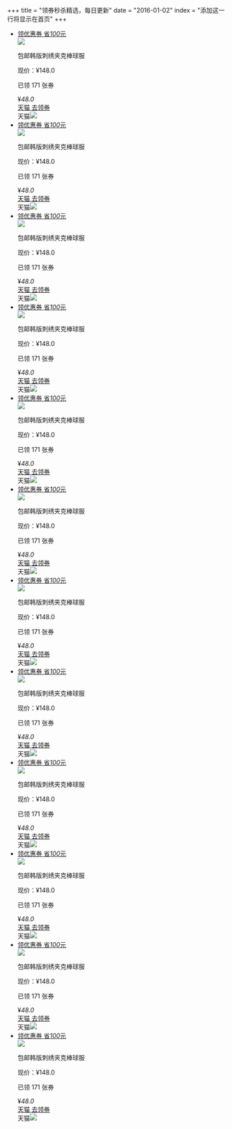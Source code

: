 +++
title = "领券秒杀精选，每日更新"
date = "2016-01-02"
index = "添加这一行将显示在首页"
+++

<ul class="pro_detail">
    <li class="pro_detail_to">
        <div class="zk-item">
            <div class="img-area">
                <a class="alink" target="_blank" href="/zk/6854798/?channel=21">
                    <div class="lq">
                        <div class="lq-t">
                            <span class="lq-t-d1">领优惠券</span>
                            <span class="lq-t-d2">省<em>100</em>元</span>
                        </div>
                        <div class="lq-b"></div>
                    </div>
                    <img src="//gd2.alicdn.com/imgextra/i3/2765585857/TB26kj8rY4npuFjSZFmXXXl4FXa_!!2765585857.jpg_400x400.jpg">
                </a>
            </div>
            <p class="title-area item"><span class="post-free">包邮</span>韩版刺绣夹克棒球服</p>
            <div class="raw-price-area">现价：¥148.0<p class="sold item">已领 171 张券</p></div>
            <div class="info">
                <div class="price-area">
                    <span class="price">¥</span><em class="number-font">48</em><em class="decimal">.0</em><i></i>
                </div>
                <div class="buy-area">
                    <a rel="nofollow" target="_blank" href="https://uland.taobao.com/coupon/edetail?activityId=01e2e8eebc9b417f9f39b51bb3d5fc01&amp;itemId=549552605921&amp;pid=mm_114743487_21888784_73046576&amp;nowake=1">
                        <span class="coupon-amount">天猫</span>
                        <span class="btn-title">去领券</span>
                    </a>
                </div>
                <div class="platform-area"><span>天猫</span><img src="http://7xlxny.com1.z0.glb.clouddn.com/zhekou/web/platform_tmall.png"></div>
            </div>
        </div>
    </li>
    <li class="pro_detail_to">
        <div class="zk-item">
            <div class="img-area">
                <a class="alink" target="_blank" href="/zk/6854798/?channel=21">
                    <div class="lq">
                        <div class="lq-t">
                            <span class="lq-t-d1">领优惠券</span>
                            <span class="lq-t-d2">省<em>100</em>元</span>
                        </div>
                        <div class="lq-b"></div>
                    </div>
                    <img src="//gd2.alicdn.com/imgextra/i3/2765585857/TB26kj8rY4npuFjSZFmXXXl4FXa_!!2765585857.jpg_400x400.jpg">
                </a>
            </div>
            <p class="title-area item"><span class="post-free">包邮</span>韩版刺绣夹克棒球服</p>
            <div class="raw-price-area">现价：¥148.0<p class="sold item">已领 171 张券</p></div>
            <div class="info">
                <div class="price-area">
                    <span class="price">¥</span><em class="number-font">48</em><em class="decimal">.0</em><i></i>
                </div>
                <div class="buy-area">
                    <a rel="nofollow" target="_blank" href="https://uland.taobao.com/coupon/edetail?activityId=01e2e8eebc9b417f9f39b51bb3d5fc01&amp;itemId=549552605921&amp;pid=mm_114743487_21888784_73046576&amp;nowake=1">
                        <span class="coupon-amount">天猫</span>
                        <span class="btn-title">去领券</span>
                    </a>
                </div>
                <div class="platform-area"><span>天猫</span><img src="http://7xlxny.com1.z0.glb.clouddn.com/zhekou/web/platform_tmall.png"></div>
            </div>
        </div>
    </li>
    <li class="pro_detail_to">
        <div class="zk-item">
            <div class="img-area">
                <a class="alink" target="_blank" href="/zk/6854798/?channel=21">
                    <div class="lq">
                        <div class="lq-t">
                            <span class="lq-t-d1">领优惠券</span>
                            <span class="lq-t-d2">省<em>100</em>元</span>
                        </div>
                        <div class="lq-b"></div>
                    </div>
                    <img src="//gd2.alicdn.com/imgextra/i3/2765585857/TB26kj8rY4npuFjSZFmXXXl4FXa_!!2765585857.jpg_400x400.jpg">
                </a>
            </div>
            <p class="title-area item"><span class="post-free">包邮</span>韩版刺绣夹克棒球服</p>
            <div class="raw-price-area">现价：¥148.0<p class="sold item">已领 171 张券</p></div>
            <div class="info">
                <div class="price-area">
                    <span class="price">¥</span><em class="number-font">48</em><em class="decimal">.0</em><i></i>
                </div>
                <div class="buy-area">
                    <a rel="nofollow" target="_blank" href="https://uland.taobao.com/coupon/edetail?activityId=01e2e8eebc9b417f9f39b51bb3d5fc01&amp;itemId=549552605921&amp;pid=mm_114743487_21888784_73046576&amp;nowake=1">
                        <span class="coupon-amount">天猫</span>
                        <span class="btn-title">去领券</span>
                    </a>
                </div>
                <div class="platform-area"><span>天猫</span><img src="http://7xlxny.com1.z0.glb.clouddn.com/zhekou/web/platform_tmall.png"></div>
            </div>
        </div>
    </li>
    <li class="pro_detail_to">
        <div class="zk-item">
            <div class="img-area">
                <a class="alink" target="_blank" href="/zk/6854798/?channel=21">
                    <div class="lq">
                        <div class="lq-t">
                            <span class="lq-t-d1">领优惠券</span>
                            <span class="lq-t-d2">省<em>100</em>元</span>
                        </div>
                        <div class="lq-b"></div>
                    </div>
                    <img src="//gd2.alicdn.com/imgextra/i3/2765585857/TB26kj8rY4npuFjSZFmXXXl4FXa_!!2765585857.jpg_400x400.jpg">
                </a>
            </div>
            <p class="title-area item"><span class="post-free">包邮</span>韩版刺绣夹克棒球服</p>
            <div class="raw-price-area">现价：¥148.0<p class="sold item">已领 171 张券</p></div>
            <div class="info">
                <div class="price-area">
                    <span class="price">¥</span><em class="number-font">48</em><em class="decimal">.0</em><i></i>
                </div>
                <div class="buy-area">
                    <a rel="nofollow" target="_blank" href="https://uland.taobao.com/coupon/edetail?activityId=01e2e8eebc9b417f9f39b51bb3d5fc01&amp;itemId=549552605921&amp;pid=mm_114743487_21888784_73046576&amp;nowake=1">
                        <span class="coupon-amount">天猫</span>
                        <span class="btn-title">去领券</span>
                    </a>
                </div>
                <div class="platform-area"><span>天猫</span><img src="http://7xlxny.com1.z0.glb.clouddn.com/zhekou/web/platform_tmall.png"></div>
            </div>
        </div>
    </li>
    <li class="pro_detail_to">
        <div class="zk-item">
            <div class="img-area">
                <a class="alink" target="_blank" href="/zk/6854798/?channel=21">
                    <div class="lq">
                        <div class="lq-t">
                            <span class="lq-t-d1">领优惠券</span>
                            <span class="lq-t-d2">省<em>100</em>元</span>
                        </div>
                        <div class="lq-b"></div>
                    </div>
                    <img src="//gd2.alicdn.com/imgextra/i3/2765585857/TB26kj8rY4npuFjSZFmXXXl4FXa_!!2765585857.jpg_400x400.jpg">
                </a>
            </div>
            <p class="title-area item"><span class="post-free">包邮</span>韩版刺绣夹克棒球服</p>
            <div class="raw-price-area">现价：¥148.0<p class="sold item">已领 171 张券</p></div>
            <div class="info">
                <div class="price-area">
                    <span class="price">¥</span><em class="number-font">48</em><em class="decimal">.0</em><i></i>
                </div>
                <div class="buy-area">
                    <a rel="nofollow" target="_blank" href="https://uland.taobao.com/coupon/edetail?activityId=01e2e8eebc9b417f9f39b51bb3d5fc01&amp;itemId=549552605921&amp;pid=mm_114743487_21888784_73046576&amp;nowake=1">
                        <span class="coupon-amount">天猫</span>
                        <span class="btn-title">去领券</span>
                    </a>
                </div>
                <div class="platform-area"><span>天猫</span><img src="http://7xlxny.com1.z0.glb.clouddn.com/zhekou/web/platform_tmall.png"></div>
            </div>
        </div>
    </li>
    <li class="pro_detail_to">
        <div class="zk-item">
            <div class="img-area">
                <a class="alink" target="_blank" href="/zk/6854798/?channel=21">
                    <div class="lq">
                        <div class="lq-t">
                            <span class="lq-t-d1">领优惠券</span>
                            <span class="lq-t-d2">省<em>100</em>元</span>
                        </div>
                        <div class="lq-b"></div>
                    </div>
                    <img src="//gd2.alicdn.com/imgextra/i3/2765585857/TB26kj8rY4npuFjSZFmXXXl4FXa_!!2765585857.jpg_400x400.jpg">
                </a>
            </div>
            <p class="title-area item"><span class="post-free">包邮</span>韩版刺绣夹克棒球服</p>
            <div class="raw-price-area">现价：¥148.0<p class="sold item">已领 171 张券</p></div>
            <div class="info">
                <div class="price-area">
                    <span class="price">¥</span><em class="number-font">48</em><em class="decimal">.0</em><i></i>
                </div>
                <div class="buy-area">
                    <a rel="nofollow" target="_blank" href="https://uland.taobao.com/coupon/edetail?activityId=01e2e8eebc9b417f9f39b51bb3d5fc01&amp;itemId=549552605921&amp;pid=mm_114743487_21888784_73046576&amp;nowake=1">
                        <span class="coupon-amount">天猫</span>
                        <span class="btn-title">去领券</span>
                    </a>
                </div>
                <div class="platform-area"><span>天猫</span><img src="http://7xlxny.com1.z0.glb.clouddn.com/zhekou/web/platform_tmall.png"></div>
            </div>
        </div>
    </li>
    <li class="pro_detail_to">
        <div class="zk-item">
            <div class="img-area">
                <a class="alink" target="_blank" href="/zk/6854798/?channel=21">
                    <div class="lq">
                        <div class="lq-t">
                            <span class="lq-t-d1">领优惠券</span>
                            <span class="lq-t-d2">省<em>100</em>元</span>
                        </div>
                        <div class="lq-b"></div>
                    </div>
                    <img src="//gd2.alicdn.com/imgextra/i3/2765585857/TB26kj8rY4npuFjSZFmXXXl4FXa_!!2765585857.jpg_400x400.jpg">
                </a>
            </div>
            <p class="title-area item"><span class="post-free">包邮</span>韩版刺绣夹克棒球服</p>
            <div class="raw-price-area">现价：¥148.0<p class="sold item">已领 171 张券</p></div>
            <div class="info">
                <div class="price-area">
                    <span class="price">¥</span><em class="number-font">48</em><em class="decimal">.0</em><i></i>
                </div>
                <div class="buy-area">
                    <a rel="nofollow" target="_blank" href="https://uland.taobao.com/coupon/edetail?activityId=01e2e8eebc9b417f9f39b51bb3d5fc01&amp;itemId=549552605921&amp;pid=mm_114743487_21888784_73046576&amp;nowake=1">
                        <span class="coupon-amount">天猫</span>
                        <span class="btn-title">去领券</span>
                    </a>
                </div>
                <div class="platform-area"><span>天猫</span><img src="http://7xlxny.com1.z0.glb.clouddn.com/zhekou/web/platform_tmall.png"></div>
            </div>
        </div>
    </li>
    <li class="pro_detail_to">
        <div class="zk-item">
            <div class="img-area">
                <a class="alink" target="_blank" href="/zk/6854798/?channel=21">
                    <div class="lq">
                        <div class="lq-t">
                            <span class="lq-t-d1">领优惠券</span>
                            <span class="lq-t-d2">省<em>100</em>元</span>
                        </div>
                        <div class="lq-b"></div>
                    </div>
                    <img src="//gd2.alicdn.com/imgextra/i3/2765585857/TB26kj8rY4npuFjSZFmXXXl4FXa_!!2765585857.jpg_400x400.jpg">
                </a>
            </div>
            <p class="title-area item"><span class="post-free">包邮</span>韩版刺绣夹克棒球服</p>
            <div class="raw-price-area">现价：¥148.0<p class="sold item">已领 171 张券</p></div>
            <div class="info">
                <div class="price-area">
                    <span class="price">¥</span><em class="number-font">48</em><em class="decimal">.0</em><i></i>
                </div>
                <div class="buy-area">
                    <a rel="nofollow" target="_blank" href="https://uland.taobao.com/coupon/edetail?activityId=01e2e8eebc9b417f9f39b51bb3d5fc01&amp;itemId=549552605921&amp;pid=mm_114743487_21888784_73046576&amp;nowake=1">
                        <span class="coupon-amount">天猫</span>
                        <span class="btn-title">去领券</span>
                    </a>
                </div>
                <div class="platform-area"><span>天猫</span><img src="http://7xlxny.com1.z0.glb.clouddn.com/zhekou/web/platform_tmall.png"></div>
            </div>
        </div>
    </li>
    <li class="pro_detail_to">
        <div class="zk-item">
            <div class="img-area">
                <a class="alink" target="_blank" href="/zk/6854798/?channel=21">
                    <div class="lq">
                        <div class="lq-t">
                            <span class="lq-t-d1">领优惠券</span>
                            <span class="lq-t-d2">省<em>100</em>元</span>
                        </div>
                        <div class="lq-b"></div>
                    </div>
                    <img src="//gd2.alicdn.com/imgextra/i3/2765585857/TB26kj8rY4npuFjSZFmXXXl4FXa_!!2765585857.jpg_400x400.jpg">
                </a>
            </div>
            <p class="title-area item"><span class="post-free">包邮</span>韩版刺绣夹克棒球服</p>
            <div class="raw-price-area">现价：¥148.0<p class="sold item">已领 171 张券</p></div>
            <div class="info">
                <div class="price-area">
                    <span class="price">¥</span><em class="number-font">48</em><em class="decimal">.0</em><i></i>
                </div>
                <div class="buy-area">
                    <a rel="nofollow" target="_blank" href="https://uland.taobao.com/coupon/edetail?activityId=01e2e8eebc9b417f9f39b51bb3d5fc01&amp;itemId=549552605921&amp;pid=mm_114743487_21888784_73046576&amp;nowake=1">
                        <span class="coupon-amount">天猫</span>
                        <span class="btn-title">去领券</span>
                    </a>
                </div>
                <div class="platform-area"><span>天猫</span><img src="http://7xlxny.com1.z0.glb.clouddn.com/zhekou/web/platform_tmall.png"></div>
            </div>
        </div>
    </li>
    <li class="pro_detail_to">
        <div class="zk-item">
            <div class="img-area">
                <a class="alink" target="_blank" href="/zk/6854798/?channel=21">
                    <div class="lq">
                        <div class="lq-t">
                            <span class="lq-t-d1">领优惠券</span>
                            <span class="lq-t-d2">省<em>100</em>元</span>
                        </div>
                        <div class="lq-b"></div>
                    </div>
                    <img src="//gd2.alicdn.com/imgextra/i3/2765585857/TB26kj8rY4npuFjSZFmXXXl4FXa_!!2765585857.jpg_400x400.jpg">
                </a>
            </div>
            <p class="title-area item"><span class="post-free">包邮</span>韩版刺绣夹克棒球服</p>
            <div class="raw-price-area">现价：¥148.0<p class="sold item">已领 171 张券</p></div>
            <div class="info">
                <div class="price-area">
                    <span class="price">¥</span><em class="number-font">48</em><em class="decimal">.0</em><i></i>
                </div>
                <div class="buy-area">
                    <a rel="nofollow" target="_blank" href="https://uland.taobao.com/coupon/edetail?activityId=01e2e8eebc9b417f9f39b51bb3d5fc01&amp;itemId=549552605921&amp;pid=mm_114743487_21888784_73046576&amp;nowake=1">
                        <span class="coupon-amount">天猫</span>
                        <span class="btn-title">去领券</span>
                    </a>
                </div>
                <div class="platform-area"><span>天猫</span><img src="http://7xlxny.com1.z0.glb.clouddn.com/zhekou/web/platform_tmall.png"></div>
            </div>
        </div>
    </li>
    <li class="pro_detail_to">
        <div class="zk-item">
            <div class="img-area">
                <a class="alink" target="_blank" href="/zk/6854798/?channel=21">
                    <div class="lq">
                        <div class="lq-t">
                            <span class="lq-t-d1">领优惠券</span>
                            <span class="lq-t-d2">省<em>100</em>元</span>
                        </div>
                        <div class="lq-b"></div>
                    </div>
                    <img src="//gd2.alicdn.com/imgextra/i3/2765585857/TB26kj8rY4npuFjSZFmXXXl4FXa_!!2765585857.jpg_400x400.jpg">
                </a>
            </div>
            <p class="title-area item"><span class="post-free">包邮</span>韩版刺绣夹克棒球服</p>
            <div class="raw-price-area">现价：¥148.0<p class="sold item">已领 171 张券</p></div>
            <div class="info">
                <div class="price-area">
                    <span class="price">¥</span><em class="number-font">48</em><em class="decimal">.0</em><i></i>
                </div>
                <div class="buy-area">
                    <a rel="nofollow" target="_blank" href="https://uland.taobao.com/coupon/edetail?activityId=01e2e8eebc9b417f9f39b51bb3d5fc01&amp;itemId=549552605921&amp;pid=mm_114743487_21888784_73046576&amp;nowake=1">
                        <span class="coupon-amount">天猫</span>
                        <span class="btn-title">去领券</span>
                    </a>
                </div>
                <div class="platform-area"><span>天猫</span><img src="http://7xlxny.com1.z0.glb.clouddn.com/zhekou/web/platform_tmall.png"></div>
            </div>
        </div>
    </li>
    <li class="pro_detail_to">
        <div class="zk-item">
            <div class="img-area">
                <a class="alink" target="_blank" href="/zk/6854798/?channel=21">
                    <div class="lq">
                        <div class="lq-t">
                            <span class="lq-t-d1">领优惠券</span>
                            <span class="lq-t-d2">省<em>100</em>元</span>
                        </div>
                        <div class="lq-b"></div>
                    </div>
                    <img src="//gd2.alicdn.com/imgextra/i3/2765585857/TB26kj8rY4npuFjSZFmXXXl4FXa_!!2765585857.jpg_400x400.jpg">
                </a>
            </div>
            <p class="title-area item"><span class="post-free">包邮</span>韩版刺绣夹克棒球服</p>
            <div class="raw-price-area">现价：¥148.0<p class="sold item">已领 171 张券</p></div>
            <div class="info">
                <div class="price-area">
                    <span class="price">¥</span><em class="number-font">48</em><em class="decimal">.0</em><i></i>
                </div>
                <div class="buy-area">
                    <a rel="nofollow" target="_blank" href="https://uland.taobao.com/coupon/edetail?activityId=01e2e8eebc9b417f9f39b51bb3d5fc01&amp;itemId=549552605921&amp;pid=mm_114743487_21888784_73046576&amp;nowake=1">
                        <span class="coupon-amount">天猫</span>
                        <span class="btn-title">去领券</span>
                    </a>
                </div>
                <div class="platform-area"><span>天猫</span><img src="http://7xlxny.com1.z0.glb.clouddn.com/zhekou/web/platform_tmall.png"></div>
            </div>
        </div>
    </li>
</ul>